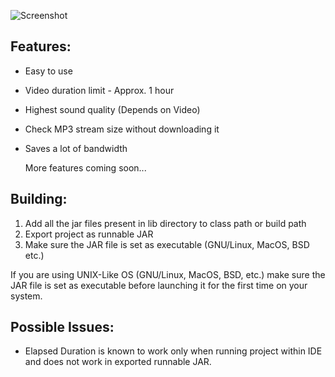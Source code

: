 ![Screenshot](https://raw.githubusercontent.com/kvsjxd/YouMusix/gh-pages/images/Screenshot.png)

## Features:

* Easy to use
* Video duration limit - Approx. 1 hour
* Highest sound quality (Depends on Video)
* Check MP3 stream size without downloading it
* Saves a lot of bandwidth

  More features coming soon...

## Building:

1. Add all the jar files present in lib directory to class path or build path
2. Export project as runnable JAR
3. Make sure the JAR file is set as executable (GNU/Linux, MacOS, BSD etc.)

If you are using UNIX-Like OS (GNU/Linux, MacOS, BSD, etc.) make sure the JAR file is set as executable before launching it for the first time on your system.

## Possible Issues:

* Elapsed Duration is known to work only when running project within IDE and does not work in exported runnable JAR.
